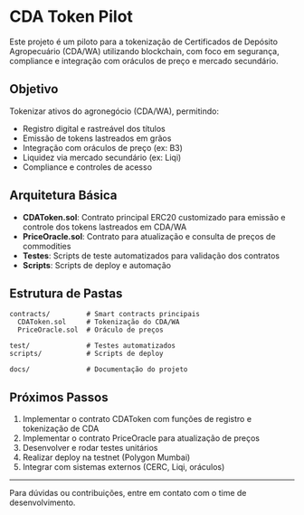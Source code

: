 # CDA Token Pilot

Este projeto é um piloto para a tokenização de Certificados de Depósito Agropecuário (CDA/WA) utilizando blockchain, com foco em segurança, compliance e integração com oráculos de preço e mercado secundário.

## Objetivo
Tokenizar ativos do agronegócio (CDA/WA), permitindo:
- Registro digital e rastreável dos títulos
- Emissão de tokens lastreados em grãos
- Integração com oráculos de preço (ex: B3)
- Liquidez via mercado secundário (ex: Liqi)
- Compliance e controles de acesso

## Arquitetura Básica
- **CDAToken.sol**: Contrato principal ERC20 customizado para emissão e controle dos tokens lastreados em CDA/WA
- **PriceOracle.sol**: Contrato para atualização e consulta de preços de commodities
- **Testes**: Scripts de teste automatizados para validação dos contratos
- **Scripts**: Scripts de deploy e automação

## Estrutura de Pastas
```
contracts/         # Smart contracts principais
  CDAToken.sol     # Tokenização do CDA/WA
  PriceOracle.sol  # Oráculo de preços

test/              # Testes automatizados
scripts/           # Scripts de deploy

docs/              # Documentação do projeto
```

## Próximos Passos
1. Implementar o contrato CDAToken com funções de registro e tokenização de CDA
2. Implementar o contrato PriceOracle para atualização de preços
3. Desenvolver e rodar testes unitários
4. Realizar deploy na testnet (Polygon Mumbai)
5. Integrar com sistemas externos (CERC, Liqi, oráculos)

---

Para dúvidas ou contribuições, entre em contato com o time de desenvolvimento. 